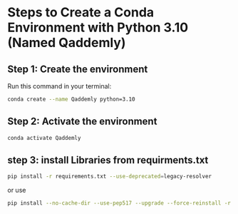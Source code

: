 # Steps to Create a Conda Environment with Python 3.10 (Named Qaddemly)

## Step 1: Create the environment

Run this command in your terminal:

```bash
conda create --name Qaddemly python=3.10
```

## Step 2: Activate the environment

```bash
conda activate Qaddemly

```

## step 3: install Libraries from requirments.txt

```bash
pip install -r requirements.txt --use-deprecated=legacy-resolver

```

or use

```bash
pip install --no-cache-dir --use-pep517 --upgrade --force-reinstall -r requirements.txt

```